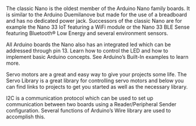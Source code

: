 <FeatureDescription>

The classic Nano is the oldest member of the Arduino Nano family boards. It is similar to the Arduino Duemilanove but made for the use of a breadboard and has no dedicated power jack. Successors of the classic Nano are for example the Nano 33 IoT featuring a WiFi module or the Nano 33 BLE Sense featuring Bluetooth® Low Energy and several environment sensors.

</FeatureDescription>


<FeatureList>
<Feature title="Blink" image="led">

  All Arduino boards the Nano also has an integrated led which can be addressed through pin 13. Learn how to control the LED and how to 
  implement basic Arduino concepts. See Arduino’s Built-In examples to learn more.
  
  <FeatureLink variant="primary" title="Documentation" url="/built-in-examples/basics/Blink"/>
  <FeatureLink variant="secondary" title="Library" url="/built-in-examples/"/>
</Feature>

<Feature title="Servo Motor" image="nano-form-factor">

  Servo motors are a great and easy way to give your projects some life. The Servo Library is a great library for controlling servo 
  motors and below you can find links to projects to get you started as well as the necessary library. 

  <FeatureLink variant="primary" title="Documentation" url="/learn/electronics/servo-motors"/>
  <FeatureLink variant="secondary" title="Library" url="https://www.arduino.cc/reference/en/libraries/servo/?_gl=1*mm97ed*_ga*MjEyMzQ2MjgwOC4xNjY1NjUyNTY3*_ga_NEXN8H46L5*MTY3MTUyNzEzNy4xNTUuMS4xNjcxNTI4MTE4LjAuMC4w"/>
</Feature>

<Feature title="I2C Protocol" image="communication">

  I2C is a communication protocol which can be used to set up communication between two boards using a Reader/Peripheral Sender configuration. Several 
  functions of Arduino’s Wire library are used to accomplish this. 

  <FeatureLink variant="primary" title="Documentation" url="https://www.arduino.cc/reference/en/language/functions/communication/wire/"/>
  <FeatureLink variant="secondary" title="Library" url="https://github.com/arduino/ArduinoCore-avr/tree/master/libraries/Wire"/>
</Feature>
</FeatureList>
